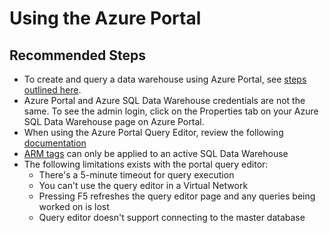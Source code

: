 <properties
    pageTitle="Troubleshooting Azure Portal"
    description="Troubleshooting Azure Portal"
    service="microsoft.sql"
    resource="servers"
    authors="saltug,mlee3gsd"
    ms.author="saltug,martinle"
    supportTopicIds="32635189"
    productPesIds="15818"
    displayOrder="62"
    selfHelpType="generic"
    resourceTags="datawarehouse"
    articleId="dw-portalandclienttools-azureportal.md"
    cloudEnvironments="public, Fairfax"
/>

# Using the Azure Portal

## **Recommended Steps**

* To create and query a data warehouse using Azure Portal, see [steps outlined here](https://docs.microsoft.com/azure/sql-data-warehouse/create-data-warehouse-portal).
* Azure Portal and Azure SQL Data Warehouse credentials are not the same. To see the admin login, click on the Properties tab on your Azure SQL Data Warehouse page on Azure Portal.
* When using the Azure Portal Query Editor, review the following [documentation](https://docs.microsoft.com/azure/sql-database/sql-database-connect-query-portal#query-editor-considerations)
* [ARM tags](https://docs.microsoft.com/azure/azure-resource-manager/tag-support#sqlnote) can only be applied to an active SQL Data Warehouse
* The following limitations exists with the portal query editor:
  * There's a 5-minute timeout for query execution
  * You can't use the query editor in a Virtual Network
  * Pressing F5 refreshes the query editor page and any queries being worked on is lost
  * Query editor doesn't support connecting to the master database
